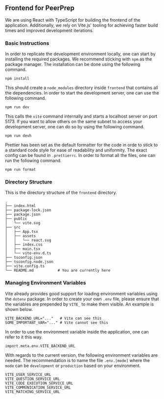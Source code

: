 ## Frontend for PeerPrep

We are using React with TypeScript for building the frontend of the application. Additionally, we rely on Vite.js' tooling for achieving faster build times and improved development iterations.

### Basic Instructions

In order to replicate the development environment locally, one can start by installing the required packages. We recommend sticking with `npm` as the package manager. The installation can be done using the following command.

```
npm install
```

This should create a `node_modules` directory inside `frontend` that contains all the dependencies.
In order to start the development server, one can use the following command.

```
npm run dev
```

This calls the `vite` command internally and starts a localhost server on port 5173. If you want to allow others on the same subnet to access your development server, one can do so by using the following command.

```
npm run devh
```

Prettier has been set as the default formatter for the code in orde to stick to a standard code style for ease of readability and uniformity. The exact config can be found in `.prettierrc`. In order to format all the files, one can run the following command.

```
npm run format
```

### Directory Structure

This is the directory structure of the `frontend` directory.

```
.
├── index.html
├── package-lock.json
├── package.json
├── public
│   └── vite.svg
├── src
│   ├── App.tsx
│   ├── assets
│   │   └── react.svg
│   ├── index.css
│   ├── main.tsx
│   └── vite-env.d.ts
├── tsconfig.json
├── tsconfig.node.json
├── vite.config.ts
└── README.md           # You are currently here
```

### Managing Environment Variables

Vite already provides good support for loading environment variables using the `dotenv` package. In order to create your own `.env` file, please ensure that the variables are prepended by `VITE_` to make them visible. An example is shown below.

```
VITE_BACKEND_URL="..."   # Vite can see this
SOME_IMPORTANT_VAR="..." # Vite cannot see this
```

In order to use the environment variable inside the application, one can refer to it this way.

```
import.meta.env.VITE_BACKEND_URL
```

With regards to the current version, the following environment variables are needed. The recommendation is to name the file `.env.[mode]` where the `mode` can be `development` or `production` based on your environment.

```
VITE_USER_SERVICE_URL
VITE_QUESTION_SERVICE_URL
VITE_CODE_EXECUTION_SERVICE_URL
VITE_COMMUNICATION_SERVICE_URL
VITE_MATCHING_SERVICE_URL
```
